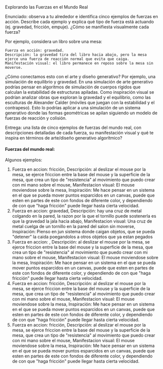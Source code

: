 Explorando las Fuerzas en el Mundo Real

Enunciado: observa a tu alrededor e identifica cinco ejemplos de fuerzas en acción. Describe cada ejemplo y explica qué tipo de fuerza está actuando (ej. gravedad, fricción, empuje). ¿Cómo se manifiesta visualmente cada fuerza?

Por ejemplo, considera un libro sobre una mesa:

    Fuerza en acción: gravedad.
    Descripción: la gravedad tira del libro hacia abajo, pero la mesa ejerce una fuerza de reacción normal que evita que caiga.
    Manifestación visual: el libro permanece en reposo sobre la mesa sin moverse.

¿Cómo conectamos esto con el arte y diseño generativo? Por ejemplo, una simulación de equilibrio y gravedad. En una simulación de arte generativo podrías pensar en algoritmos de simulación de cuerpos rígidos que calculan la estabilidad de estructuras apiladas. Como inspiración visual se podrían analizar obras que exploran la gravedad y el equilibrio, como las esculturas de Alexander Calder (móviles que juegan con la estabilidad y el contrapeso). Esto lo podrías aplicar a una simulación de un sistema generativo donde las formas geométricas se apilan siguiendo un modelo de fuerzas de reacción y colisión.

Entrega: una lista de cinco ejemplos de fuerzas del mundo real, con descripciones detalladas de cada fuerza, su manifestación visual y qué te inspira en términos de arte/diseño generativo algorítmico?

#### Fuerzas del mundo real:

Algunos ejemplos:

1. Fuerza en accion: fricción, Descripción: al deslizar el mouse por la mesa, se ejerce friccion entre la base del mouse y la superficie de la mesa, que crea un tipo de "resistencia" al movimiento que puedo crear con mi mano sobre el mouse, Manifestacion visual: El mouse moviendose sobre la mesa, Inspiración: Me hace pensar en un sistema en el que se pueda mover puntos esparcidos en un canvas, puede que esten en partes de este con fondos de diferente color, y dependiendo de con que "haga fricción" puede llegar hasta cierta velocidad.
2. Fuerza en accion: gravedad, Descripción: hay una cruz de metal colgando en la pared, la razon por la que el tornillo puede sostenerla es que la gravedad la jala hacia abajo, Manifestacion visual: Una cruz de metal cuelga de un tornillo en la pared del salon sin moverse, Inspiración: Pienso en jun sistema donde caigan objetos, que se pueda "detener" la caida poegandolos a otros objetos que ya estan pegados
3. Fuerza en accion: , Descripción: al deslizar el mouse por la mesa, se ejerce friccion entre la base del mouse y la superficie de la mesa, que crea un tipo de "resistencia" al movimiento que puedo crear con mi mano sobre el mouse, Manifestacion visual: El mouse moviendose sobre la mesa, Inspiración: Me hace pensar en un sistema en el que se pueda mover puntos esparcidos en un canvas, puede que esten en partes de este con fondos de diferente color, y dependiendo de con que "haga fricción" puede llegar hasta cierta velocidad.
4. Fuerza en accion: fricción, Descripción: al deslizar el mouse por la mesa, se ejerce friccion entre la base del mouse y la superficie de la mesa, que crea un tipo de "resistencia" al movimiento que puedo crear con mi mano sobre el mouse, Manifestacion visual: El mouse moviendose sobre la mesa, Inspiración: Me hace pensar en un sistema en el que se pueda mover puntos esparcidos en un canvas, puede que esten en partes de este con fondos de diferente color, y dependiendo de con que "haga fricción" puede llegar hasta cierta velocidad.
5. Fuerza en accion: fricción, Descripción: al deslizar el mouse por la mesa, se ejerce friccion entre la base del mouse y la superficie de la mesa, que crea un tipo de "resistencia" al movimiento que puedo crear con mi mano sobre el mouse, Manifestacion visual: El mouse moviendose sobre la mesa, Inspiración: Me hace pensar en un sistema en el que se pueda mover puntos esparcidos en un canvas, puede que esten en partes de este con fondos de diferente color, y dependiendo de con que "haga fricción" puede llegar hasta cierta velocidad.
